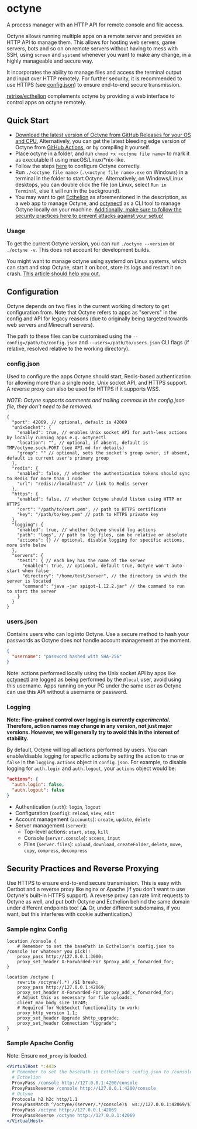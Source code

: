 # octyne

A process manager with an HTTP API for remote console and file access.

Octyne allows running multiple apps on a remote server and provides an HTTP API to manage them. This allows for hosting web servers, game servers, bots and so on on remote servers without having to mess with SSH, using `screen` and `systemd` whenever you want to make any change, in a highly manageable and secure way.

It incorporates the ability to manage files and access the terminal output and input over HTTP remotely. For further security, it is recommended to use HTTPS (see [config.json](#configjson)) to ensure end-to-end secure transmission.

[retrixe/ecthelion](https://github.com/retrixe/ecthelion) complements octyne by providing a web interface to control apps on octyne remotely.

## Quick Start

- [Download the latest version of Octyne from GitHub Releases for your OS and CPU.](https://github.com/retrixe/octyne/releases/latest) Alternatively, you can get the latest bleeding edge version of Octyne from [GitHub Actions](https://github.com/retrixe/octyne/actions?query=branch%3Amain), or by compiling it yourself.
- Place octyne in a folder, and run `chmod +x <octyne file name>` to mark it as executable if using macOS/Linux/*nix-like.
- Follow the steps [here](https://github.com/retrixe/octyne#configuration) to configure Octyne correctly.
- Run `./<octyne file name>` (`.\<octyne file name>.exe` on Windows) in a terminal in the folder to start Octyne. Alternatively, on Windows/Linux desktops, you can double click the file (on Linux, select `Run in Terminal`, else it will run in the background).
- You may want to get [Ecthelion](https://github.com/retrixe/ecthelion) as aforementioned in the description, as a web app to manage Octyne, and [octynectl](https://github.com/retrixe/octynectl) as a CLI tool to manage Octyne locally on your machine. [Additionally, make sure to follow the security practices here to prevent attacks against your setup!](https://github.com/retrixe/octyne#security-practices-and-reverse-proxying)

### Usage

To get the current Octyne version, you can run `./octyne --version` or `./octyne -v`. This does not account for development builds.

You might want to manage octyne using systemd on Linux systems, which can start and stop Octyne, start it on boot, store its logs and restart it on crash. [This article should help you out.](https://medium.com/@benmorel/creating-a-linux-service-with-systemd-611b5c8b91d6)

## Configuration

Octyne depends on two files in the current working directory to get configuration from. Note that Octyne refers to apps as "servers" in the config and API for legacy reasons (due to originally being targeted towards web servers and Minecraft servers).

The path to these files can be customised using the `--config=/path/to/config.json` and `--users=/path/to/users.json` CLI flags (if relative, resolved relative to the working directory).

### config.json

Used to configure the apps Octyne should start, Redis-based authentication for allowing more than a single node, Unix socket API, and HTTPS support. A reverse proxy can also be used for HTTPS if it supports WSS.

*NOTE: Octyne supports comments and trailing commas in the config.json file, they don't need to be removed.*

```jsonc
{
  "port": 42069, // optional, default is 42069
  "unixSocket": {
    "enabled": true, // enables Unix socket API for auth-less actions by locally running apps e.g. octynectl
    "location": "", // optional, if absent, default is TMP/octyne.sock.PORT (see API.md for details)
    "group": "" // optional, sets the socket's group owner, if absent, default is current user's primary group
  },
  "redis": {
    "enabled": false, // whether the authentication tokens should sync to Redis for more than 1 node
    "url": "redis://localhost" // link to Redis server
  },
  "https": {
    "enabled": false, // whether Octyne should listen using HTTP or HTTPS
    "cert": "/path/to/cert.pem", // path to HTTPS certificate
    "key": "/path/to/key.pem" // path to HTTPS private key
  },
  "logging": {
    "enabled": true, // whether Octyne should log actions
    "path": "logs", // path to log files, can be relative or absolute
    "actions": {} // optional, disable logging for specific actions, more info below
  },
  "servers": {
    "test1": { // each key has the name of the server
      "enabled": true, // optional, default true, Octyne won't auto-start when false
      "directory": "/home/test/server", // the directory in which the server is located
      "command": "java -jar spigot-1.12.2.jar" // the command to run to start the server
    }
  }
}
```

### users.json

Contains users who can log into Octyne. Use a secure method to hash your passwords as Octyne does not handle account management at the moment.

```json
{
  "username": "password hashed with SHA-256"
}
```

Note: actions performed locally using the Unix socket API by apps like [octynectl](https://github.com/retrixe/octynectl) are logged as being performed by the `@local` user, avoid using this username. Apps running on your PC under the same user as Octyne can use this API without a username or password.

### Logging

**Note: Fine-grained control over logging is currently *experimental*. Therefore, action names may change in any version, not just major versions. However, we will generally try to avoid this in the interest of stability.**

By default, Octyne will log all actions performed by users. You can enable/disable logging for specific actions by setting the action to `true` or `false` in the `logging.actions` object in `config.json`. For example, to disable logging for `auth.login` and `auth.logout`, your `actions` object would be:

```json
"actions": {
  "auth.login": false,
  "auth.logout": false
}
```

- Authentication (`auth`): `login`, `logout`
- Configuration (`config`): `reload`, `view`, `edit`
- Account management (`accounts`): `create`, `update`, `delete`
- Server management (`server`):
  - Top-level actions: `start`, `stop`, `kill`
  - Console (`server.console`): `access`, `input`
  - Files (`server.files`): `upload`, `download`, `createFolder`, `delete`, `move`, `copy`, `compress`, `decompress`

## Security Practices and Reverse Proxying

Use HTTPS to ensure end-to-end secure transmission. This is easy with Certbot and a reverse proxy like nginx or Apache (if you don't want to use Octyne's built-in HTTPS support). A reverse proxy can rate limit requests to Octyne as well, and put both Octyne and Ecthelion behind the same domain under different endpoints too! (⚠️ Or, under different subdomains, if you want, but this interferes with cookie authentication.)

### Sample nginx Config

```nginx
location /console {
    # Remember to set the basePath in Ecthelion's config.json to /console (or whatever you pick)!
    proxy_pass http://127.0.0.1:3000;
    proxy_set_header X-Forwarded-For $proxy_add_x_forwarded_for;
}

location /octyne {
    rewrite /octyne/(.*) /$1 break;
    proxy_pass http://127.0.0.1:42069;
    proxy_set_header X-Forwarded-For $proxy_add_x_forwarded_for;
    # Adjust this as necessary for file uploads:
    client_max_body_size 1024M;
    # Required for WebSocket functionality to work:
    proxy_http_version 1.1;
    proxy_set_header Upgrade $http_upgrade;
    proxy_set_header Connection "Upgrade";
}

```

### Sample Apache Config

Note: Ensure `mod_proxy` is loaded.

```apache
<VirtualHost *:443>
  # Remember to set the basePath in Ecthelion's config.json to /console (or whatever you pick)!
  # Ecthelion
  ProxyPass /console http://127.0.0.1:4200/console
  ProxyPassReverse /console http://127.0.0.1:4200/console
  # Octyne
  Protocols h2 h2c http/1.1
  ProxyPassMatch ^/octyne/(server/.*/console)$  ws://127.0.0.1:42069/$1
  ProxyPass /octyne http://127.0.0.1:42069
  ProxyPassReverse /octyne http://127.0.0.1:42069
</VirtualHost>
```
